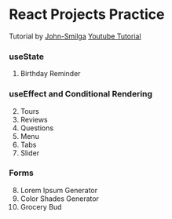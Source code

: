 # React Projects Practice

Tutorial by [John-Smilga](https://github.com/john-smilga/react-projects)
[Youtube Tutorial](https://youtu.be/a_7Z7C_JCyo)

### useState
 
1. Birthday Reminder

### useEffect and Conditional Rendering

2. Tours
3. Reviews
4. Questions
5. Menu
6. Tabs
7. Slider

### Forms

8. Lorem Ipsum Generator
9. Color Shades Generator
10. Grocery Bud
